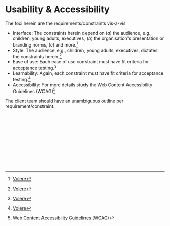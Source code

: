 # Usability & Accessibility

The foci herein are the requirements/constraints vis-à-vis

* Interface: The constraints herein depend on $(a)$ the audience, e.g., children, young adults, executives, $(b)$ the organisation's presentation or branding norms, $(c)$ and more.[^volere]
* Style: The audience, e.g., children, young adults, executives, dictates the constraints herein.[^volere]
* Ease of use: Each ease of use constraint must have fit criteria for acceptance testing.[^volere]
* Learnability: Again, each constraint must have fit criteria for acceptance testing.[^volere]
* Accessibility: For more details study the Web Content Accessibility Guidelines (WCAG)[^accessibility]

The client team should have an unambiguous outline per requirement/constraint.

<br>
<br>

<br>
<br>

<br>
<br>

<br>
<br>

[^volere]: <a href="https://homepages.laas.fr/kader/Robertson.pdf" target="_blank">Volere</a>
[^accessibility]: <a href="https://wcag.com/developers/" target="_blank">Web Content Accessibility Guidelines (WCAG)</a>

<br>
<br>
